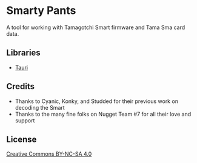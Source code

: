 # Smarty Pants
A tool for working with Tamagotchi Smart firmware and Tama Sma card data.

## Libraries
* [Tauri](https://tauri.app/)

## Credits
* Thanks to Cyanic, Konky, and Studded for their previous work on decoding the Smart
* Thanks to the many fine folks on Nugget Team #7 for all their love and support

## License
[Creative Commons BY-NC-SA 4.0]( https://creativecommons.org/licenses/by-nc-sa/4.0/)
